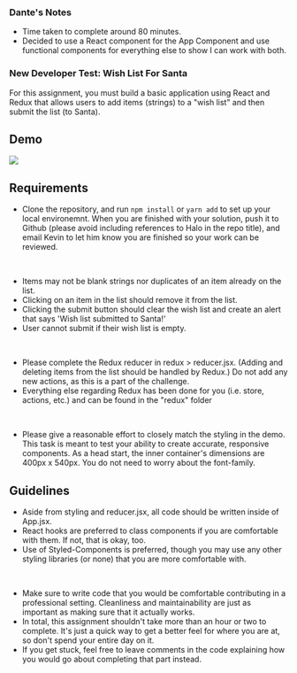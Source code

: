 ### Dante's Notes
- Time taken to complete around 80 minutes. 
- Decided to use a React component for the App Component and use functional components for everything else to show I can work with both. 

### New Developer Test: Wish List For Santa
For this assignment, you must build a basic application using React and Redux that allows users to add items (strings) to a "wish list" and then submit the list (to Santa).

## Demo
![](src/assets/demo.gif)

## Requirements
  * Clone the repository, and run `npm install` or  `yarn add` to set up your local environemnt.  When you are finished with your solution, push it to Github (please avoid including references to Halo in the repo title), and email Kevin to let him know you are finished so your work can be reviewed.

  <br/>

  * Items may not be blank strings nor duplicates of an item already on the list.
  * Clicking on an item in the list should remove it from the list.
  * Clicking the submit button should clear the wish list and create an alert that says 'Wish list submitted to Santa!'
  * User cannot submit if their wish list is empty.

  <br/>  

  * Please complete the Redux reducer in redux > reducer.jsx.  (Adding and deleting items from the list should be handled by Redux.)  Do not add any new actions, as this is a part of the challenge.
  * Everything else regarding Redux has been done for you (i.e. store, actions, etc.) and can be found in the "redux" folder

  <br/>

  * Please give a reasonable effort to closely match the styling in the demo.  This task is meant to test your ability to create accurate, responsive components.  As a head start, the inner container's dimensions are 400px x 540px.  You do not need to worry about the font-family.


## Guidelines
  * Aside from styling and reducer.jsx, all code should be written inside of App.jsx.
  * React hooks are preferred to class components if you are comfortable with them.  If not, that is okay, too.
  * Use of Styled-Components is preferred, though you may use any other styling libraries (or none) that you are more comfortable with.

  <br/>

  * Make sure to write code that you would be comfortable contributing in a professional setting.  Cleanliness and maintainability are just as important as making sure that it actually works.
  * In total, this assignment shouldn't take more than an hour or two to complete.  It's just a quick way to get a better feel for where you are at, so don't spend your entire day on it.
  * If you get stuck, feel free to leave comments in the code explaining how you would go about completing that part instead.
